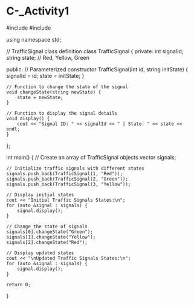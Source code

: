 # C-_Activity1
#include <iostream>
#include <vector>

using namespace std;

// TrafficSignal class definition
class TrafficSignal {
private:
    int signalId;
    string state; // Red, Yellow, Green

public:
    // Parameterized constructor
    TrafficSignal(int id, string initState) {
        signalId = id;
        state = initState;
    }

    // Function to change the state of the signal
    void changeState(string newState) {
        state = newState;
    }

    // Function to display the signal details
    void display() {
        cout << "Signal ID: " << signalId << " | State: " << state << endl;
    }
};

int main() {
    // Create an array of TrafficSignal objects
    vector<TrafficSignal> signals;
    
    // Initialize traffic signals with different states
    signals.push_back(TrafficSignal(1, "Red"));
    signals.push_back(TrafficSignal(2, "Green"));
    signals.push_back(TrafficSignal(3, "Yellow"));

    // Display initial states
    cout << "Initial Traffic Signals States:\n";
    for (auto &signal : signals) {
        signal.display();
    }

    // Change the state of signals
    signals[0].changeState("Green");
    signals[1].changeState("Yellow");
    signals[2].changeState("Red");

    // Display updated states
    cout << "\nUpdated Traffic Signals States:\n";
    for (auto &signal : signals) {
        signal.display();
    }

    return 0;
}